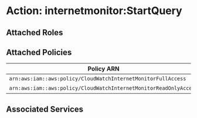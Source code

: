 # Action: internetmonitor:StartQuery

## Attached Roles

## Attached Policies

| Policy ARN | Policy Name |
|------------|-------------|
| `arn:aws:iam::aws:policy/CloudWatchInternetMonitorFullAccess` | [CloudWatchInternetMonitorFullAccess](../policies.md#cloudwatchinternetmonitorfullaccess) |
| `arn:aws:iam::aws:policy/CloudWatchInternetMonitorReadOnlyAccess` | [CloudWatchInternetMonitorReadOnlyAccess](../policies.md#cloudwatchinternetmonitorreadonlyaccess) |

## Associated Services

